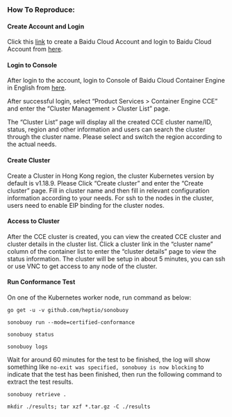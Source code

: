 ### How To Reproduce:

#### Create Account and Login

Click this [link](https://login.bce.baidu.com/reg.html?tpl=bceplat&from=portal) to create a Baidu Cloud Account and login to Baidu Cloud Account from [here](https://login.bce.baidu.com/).

#### Login to Console

After login to the account, login to Console of Baidu Cloud Container Engine in English from [here](https://console.bce.baidu.com/cce/?locale=en-us#/cce/cluster/list). 

After successful login, select “Product Services > Container Engine CCE” and enter the “Cluster Management > Cluster List” page. 

The “Cluster List” page will display all the created CCE cluster name/ID, status, region and other information and users can search the cluster through the cluster name. Please select and switch the region according to the actual needs.

#### Create Cluster

Create a Cluster in Hong Kong region, the cluster Kubernetes version by default is v1.18.9. Please Click “Create cluster” and enter the “Create cluster” page. Fill in cluster name and then fill in relevant configuration information according to your needs. For ssh to the nodes in the cluster, users need to enable EIP binding for the cluster nodes.

#### Access to Cluster

After the CCE cluster is created, you can view the created CCE cluster and cluster details in the cluster list. Click a cluster link in the “cluster name” column of the container list to enter the “cluster details” page to view the status information. The cluster will be setup in about 5 minutes, you can ssh or use VNC to get access to any node of the cluster.

#### Run Conformance Test

On one of the Kubernetes worker node, run command as below:

```
go get -u -v github.com/heptio/sonobuoy

sonobuoy run --mode=certified-conformance

sonobuoy status

sonobuoy logs

```

Wait for around 60 minutes for the test to be finished, the log will show something like `no-exit was specified, sonobuoy is now blocking` to indicate that the test has been finished, then run the following command to extract the test results.

```
sonobuoy retrieve .

mkdir ./results; tar xzf *.tar.gz -C ./results

```



